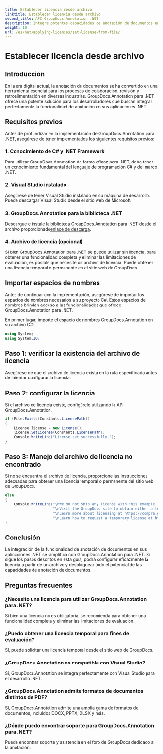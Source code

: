 ```yaml
---
title: Establecer licencia desde archivo
linktitle: Establecer licencia desde archivo
second_title: API GroupDocs.Annotation .NET
description: Integre potentes capacidades de anotación de documentos en sus aplicaciones .NET sin problemas con GroupDocs.Annotation para .NET.
weight: 10
url: /es/net/applying-licenses/set-license-from-file/
---
```


# Establecer licencia desde archivo

## Introducción
En la era digital actual, la anotación de documentos se ha convertido en una herramienta esencial para los procesos de colaboración, revisión y retroalimentación en diversas industrias. GroupDocs.Annotation para .NET ofrece una potente solución para los desarrolladores que buscan integrar perfectamente la funcionalidad de anotación en sus aplicaciones .NET.
## Requisitos previos
Antes de profundizar en la implementación de GroupDocs.Annotation para .NET, asegúrese de tener implementados los siguientes requisitos previos:
### 1. Conocimiento de C# y .NET Framework
Para utilizar GroupDocs.Annotation de forma eficaz para .NET, debe tener un conocimiento fundamental del lenguaje de programación C# y del marco .NET.
### 2. Visual Studio instalado
Asegúrese de tener Visual Studio instalado en su máquina de desarrollo. Puede descargar Visual Studio desde el sitio web de Microsoft.
### 3. GroupDocs.Annotation para la biblioteca .NET
 Descargue e instale la biblioteca GroupDocs.Annotation para .NET desde el archivo proporcionado[enlace de descarga](https://releases.groupdocs.com/annotation/net/).
### 4. Archivo de licencia (opcional)
Si bien GroupDocs.Annotation para .NET se puede utilizar sin licencia, para obtener una funcionalidad completa y eliminar las limitaciones de evaluación, es posible que necesite un archivo de licencia. Puede obtener una licencia temporal o permanente en el sitio web de GroupDocs.

## Importar espacios de nombres
Antes de continuar con la implementación, asegúrese de importar los espacios de nombres necesarios a su proyecto C#. Estos espacios de nombres brindan acceso a las funcionalidades que ofrece GroupDocs.Annotation para .NET.

En primer lugar, importe el espacio de nombres GroupDocs.Annotation en su archivo C#:
```csharp
using System;
using System.IO;
```
## Paso 1: verificar la existencia del archivo de licencia
Asegúrese de que el archivo de licencia exista en la ruta especificada antes de intentar configurar la licencia.
## Paso 2: configurar la licencia
Si el archivo de licencia existe, configúrelo utilizando la API GroupDocs.Annotation.
```csharp
if (File.Exists(Constants.LicensePath))
{
    License license = new License();
    license.SetLicense(Constants.LicensePath);
    Console.WriteLine("License set successfully.");
}
```
## Paso 3: Manejo del archivo de licencia no encontrado
Si no se encuentra el archivo de licencia, proporcione las instrucciones adecuadas para obtener una licencia temporal o permanente del sitio web de GroupDocs.
```csharp
else
{
    Console.WriteLine("\nWe do not ship any license with this example. " +
                      "\nVisit the GroupDocs site to obtain either a temporary or permanent license. " +
                      "\nLearn more about licensing at https://compra.groupdocs.com/faqs/licensing. " +
                      "\nLearn how to request a temporary license at https://compra.groupdocs.com/temporary-license.");
}
```

## Conclusión
La integración de la funcionalidad de anotación de documentos en sus aplicaciones .NET se simplifica con GroupDocs.Annotation para .NET. Si sigue los pasos descritos en esta guía, podrá configurar eficazmente la licencia a partir de un archivo y desbloquear todo el potencial de las capacidades de anotación de documentos.
## Preguntas frecuentes
### ¿Necesito una licencia para utilizar GroupDocs.Annotation para .NET?
Si bien una licencia no es obligatoria, se recomienda para obtener una funcionalidad completa y eliminar las limitaciones de evaluación.
### ¿Puedo obtener una licencia temporal para fines de evaluación?
Sí, puede solicitar una licencia temporal desde el sitio web de GroupDocs.
### ¿GroupDocs.Annotation es compatible con Visual Studio?
Sí, GroupDocs.Annotation se integra perfectamente con Visual Studio para el desarrollo .NET.
### ¿GroupDocs.Annotation admite formatos de documentos distintos de PDF?
Sí, GroupDocs.Annotation admite una amplia gama de formatos de documentos, incluidos DOCX, PPTX, XLSX y más.
### ¿Dónde puedo encontrar soporte para GroupDocs.Annotation para .NET?
Puede encontrar soporte y asistencia en el foro de GroupDocs dedicado a la anotación.
